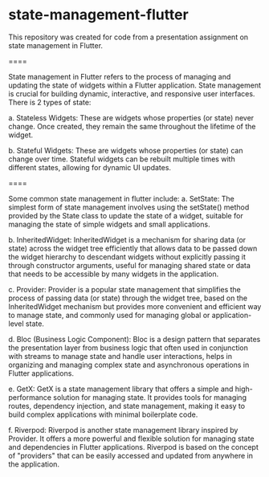 # state-management-flutter
This repository was created for code from a presentation assignment on state management in Flutter.

====

State management in Flutter refers to the process of managing and updating the state of widgets within a Flutter application. State management is crucial for building dynamic, interactive, and responsive user interfaces.
There is 2 types of state:

a. Stateless Widgets: These are widgets whose properties (or state) never change. Once created, they remain the same throughout the lifetime of the widget.

b. Stateful Widgets: These are widgets whose properties (or state) can change over time. Stateful widgets can be rebuilt multiple times with different states, allowing for dynamic UI updates.

====

Some common state management in flutter include:
a. SetState: The simplest form of state management involves using the setState() method provided by the State class to update the state of a widget, suitable for managing the state of simple widgets and small applications.

b. InheritedWidget: InheritedWidget is a mechanism for sharing data (or state) across the widget tree efficiently that allows data to be passed down the widget hierarchy to descendant widgets without explicitly passing it through constructor arguments, useful for managing shared state or data that needs to be accessible by many widgets in the application.

c. Provider: Provider is a popular state management that simplifies the process of passing data (or state) through the widget tree, based on the InheritedWidget mechanism but provides more convenient and efficient way to manage state, and commonly used for managing global or application-level state.

d. Bloc (Business Logic Component): Bloc is a design pattern that separates the presentation layer from business logic that often used in conjunction with streams to manage state and handle user interactions, helps in organizing and managing complex state and asynchronous operations in Flutter applications.

e. GetX: GetX is a state management library that offers a simple and high-performance solution for managing state. It provides tools for managing routes, dependency injection, and state management, making it easy to build complex applications with minimal boilerplate code.

f. Riverpod: Riverpod is another state management library inspired by Provider. It offers a more powerful and flexible solution for managing state and dependencies in Flutter applications. Riverpod is based on the concept of "providers" that can be easily accessed and updated from anywhere in the application.
